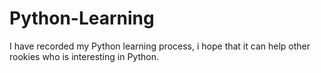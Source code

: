 # Python-Learning
I have recorded my Python learning process, i hope that it can help other rookies who is interesting in Python.
